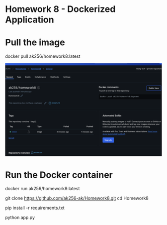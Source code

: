 

# Homework 8 - Dockerized Application


# Pull the image 
docker pull ak256/homework8:latest

![DockerHub Image](Homework8sc.png)


# Run the Docker container
docker run ak256/homework8:latest

git clone https://github.com/ak256-ak/Homework8.git
cd Homework8

pip install -r requirements.txt

python app.py

